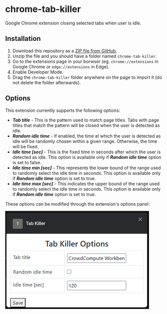 # chrome-tab-killer
Google Chrome extension closing selected tabs when user is idle.

## Installation
1. Download this repository as a [ZIP file from GitHub](https://github.com/ytaa/chrome-tab-killer/archive/refs/heads/main.zip).
1. Unzip the file and you should have a folder named `chrome-tab-killer`.
1. Go to the extensions page in your borwser (eg. `chrome://extensions` in Google Chrome or `edge://extensions` in Edge).
1. Enable Developer Mode.
1. Drag the `chrome-tab-killer` folder anywhere on the page to import it (do not delete the folder afterwards).

## Options
This extension currently supports the following options:

- ***Tab title*** - This is the pattern used to match page titles. Tabs with page titles that match the pattern will be closed when the user is detected as idle.
- ***Random idle time*** - If enabled, the time at which the user is detected as idle will be randomly chosen within a given range. Otherwise, the time will be fixed.
- ***Idle time [sec]*** - This is the fixed time in seconds after which the user is detected as idle. This option is available only if ***Random idle time*** option is set to false.
- ***Idle time min [sec]*** - This represents the lower bound of the range used to randomly select the idle time in seconds. This option is available only if ***Random idle time*** option is set to true.
- ***Idle time max [sec]*** - This indicates the upper bound of the range used to randomly select the idle time in seconds. This option is available only if ***Random idle time*** option is set to true.

These options can be modified through the extension's options panel:

![image info](./resources/options.png)
